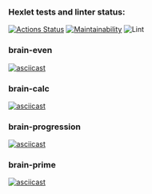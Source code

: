 ### Hexlet tests and linter status:
[![Actions Status](https://github.com/denis-kitaev/python-project-lvl1/workflows/hexlet-check/badge.svg)](https://github.com/denis-kitaev/python-project-lvl1/actions) [![Maintainability](https://api.codeclimate.com/v1/badges/a99a88d28ad37a79dbf6/maintainability)](https://codeclimate.com/github/denis-kitaev/python-project-lvl1) ![Lint](https://github.com/denis-kitaev/python-project-lvl1/workflows/Lint/badge.svg)

### brain-even
[![asciicast](https://asciinema.org/a/6nO21g5XsuGZYkGqDgrCW9Za9.svg)](https://asciinema.org/a/6nO21g5XsuGZYkGqDgrCW9Za9)

### brain-calc
[![asciicast](https://asciinema.org/a/OcQlIhkBUt4QWEGmtoT066Kun.svg)](https://asciinema.org/a/OcQlIhkBUt4QWEGmtoT066Kun)

### brain-progression
[![asciicast](https://asciinema.org/a/SoWuxHupXXdluCKGK9U743xzg.svg)](https://asciinema.org/a/SoWuxHupXXdluCKGK9U743xzg)

### brain-prime
[![asciicast](https://asciinema.org/a/IbFkxbJiZV47xtfMkZXyusiba.svg)](https://asciinema.org/a/IbFkxbJiZV47xtfMkZXyusiba)

